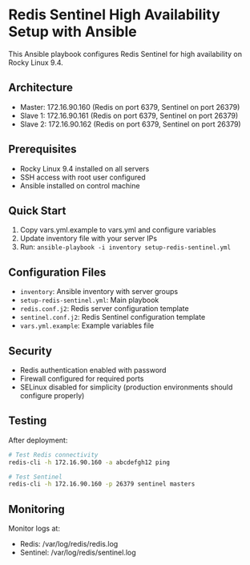 # Redis Sentinel High Availability Setup with Ansible

This Ansible playbook configures Redis Sentinel for high availability on Rocky Linux 9.4.

## Architecture
- Master: 172.16.90.160 (Redis on port 6379, Sentinel on port 26379)  
- Slave 1: 172.16.90.161 (Redis on port 6379, Sentinel on port 26379)
- Slave 2: 172.16.90.162 (Redis on port 6379, Sentinel on port 26379)

## Prerequisites
- Rocky Linux 9.4 installed on all servers
- SSH access with root user configured
- Ansible installed on control machine

## Quick Start
1. Copy vars.yml.example to vars.yml and configure variables
2. Update inventory file with your server IPs
3. Run: `ansible-playbook -i inventory setup-redis-sentinel.yml`

## Configuration Files
- `inventory`: Ansible inventory with server groups
- `setup-redis-sentinel.yml`: Main playbook
- `redis.conf.j2`: Redis server configuration template  
- `sentinel.conf.j2`: Redis Sentinel configuration template
- `vars.yml.example`: Example variables file

## Security
- Redis authentication enabled with password
- Firewall configured for required ports
- SELinux disabled for simplicity (production environments should configure properly)

## Testing
After deployment:
```bash
# Test Redis connectivity
redis-cli -h 172.16.90.160 -a abcdefgh12 ping

# Test Sentinel
redis-cli -h 172.16.90.160 -p 26379 sentinel masters
```

## Monitoring
Monitor logs at:
- Redis: /var/log/redis/redis.log  
- Sentinel: /var/log/redis/sentinel.log
